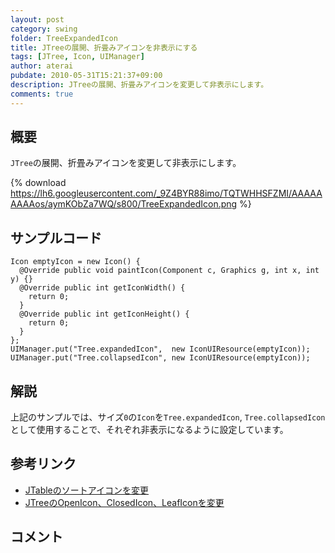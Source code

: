 ```yaml
---
layout: post
category: swing
folder: TreeExpandedIcon
title: JTreeの展開、折畳みアイコンを非表示にする
tags: [JTree, Icon, UIManager]
author: aterai
pubdate: 2010-05-31T15:21:37+09:00
description: JTreeの展開、折畳みアイコンを変更して非表示にします。
comments: true
---
```

## 概要
`JTree`の展開、折畳みアイコンを変更して非表示にします。

{% download https://lh6.googleusercontent.com/_9Z4BYR88imo/TQTWHHSFZMI/AAAAAAAAAos/aymKObZa7WQ/s800/TreeExpandedIcon.png %}

## サンプルコード
<pre class="prettyprint"><code>Icon emptyIcon = new Icon() {
  @Override public void paintIcon(Component c, Graphics g, int x, int y) {}
  @Override public int getIconWidth() {
    return 0;
  }
  @Override public int getIconHeight() {
    return 0;
  }
};
UIManager.put("Tree.expandedIcon",  new IconUIResource(emptyIcon));
UIManager.put("Tree.collapsedIcon", new IconUIResource(emptyIcon));
</code></pre>

## 解説
上記のサンプルでは、サイズ`0`の`Icon`を`Tree.expandedIcon`, `Tree.collapsedIcon`として使用することで、それぞれ非表示になるように設定しています。

## 参考リンク
- [JTableのソートアイコンを変更](http://ateraimemo.com/Swing/TableSortIcon.html)
- [JTreeのOpenIcon、ClosedIcon、LeafIconを変更](http://ateraimemo.com/Swing/TreeLeafIcon.html)

<!-- dummy comment line for breaking list -->

## コメント
